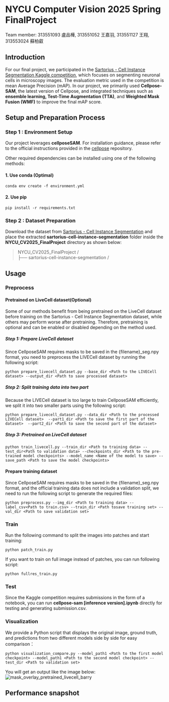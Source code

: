 # NYCU Computer Vision 2025 Spring FinalProject
Team member: 313551093 盧品樺, 313551052 王嘉羽, 313551127 王翔, 313553024 蘇柏叡

## Introduction

For our final project, we participated in the [Sartorius - Cell Instance Segmentation Kaggle competition](https://www.kaggle.com/competitions/sartorius-cell-instance-segmentation/overview), which focuses on segmenting neuronal cells in microscopy images. The evaluation metric used in the competition is mean Average Precision (mAP). In our project, we primarily used **Cellpose-SAM**, the latest version of Cellpose, and integrated techniques such as **ensemble learning, Test-Time Augmentation (TTA)**, and **Weighted Mask Fusion (WMF)** to improve the final mAP score.

## Setup and Preparation Process
### Step 1 : Environment Setup
Our project leverages **cellposeSAM**. 
For installation guidance, please refer to the official instructions provided in the [cellpose](https://github.com/MouseLand/cellpose) repository.

Other required dependencies can be installed using one of the following methods:
#### 1. Use conda (Optimal)
```
conda env create -f environment.yml 
```

#### 2. Use pip
```
pip install -r requirements.txt
```

### Step 2 : Dataset Preparation
Download the dataset from [Sartorius - Cell Instance Segmentation](https://www.kaggle.com/competitions/sartorius-cell-instance-segmentation/data) and 
place the extracted **sartorius-cell-instance-segmentation** folder inside the **NYCU_CV2025_FinalProject** directory as shown below:

> NYCU_CV2025_FinalProject / <br>
>├── sartorius-cell-instance-segmentation / <br>

## Usage
### Preprocess
#### Pretrained on LiveCell dataset(Optional)
Some of our methods benefit from being pretrained on the LiveCell dataset before training on the Sartorius - Cell Instance Segmentation dataset, while others may perform worse after pretraining.
Therefore, pretraining is optional and can be enabled or disabled depending on the method used.
##### Step 1: Prepare LiveCell dataset
Since CellposeSAM requires masks to be saved in the {filename}_seg.npy format, you need to preprocess the LIVECell dataset by running the following script:

```
python prepare_livecell_dataset.py --base_dir <Path to the LIVECell dataset> --output_dir <Path to save processed dataset>               
```

##### Step 2: Split training data into two part
Because the LIVECell dataset is too large to train CellposeSAM efficiently, we split it into two smaller parts using the following script:

```
python prepare_livecell_dataset.py --data_dir <Path to the processed LIVECell dataset>  --part1_dir <Path to save the first part of the dataset>  --part2_dir <Path to save the second part of the dataset>        
```

##### Step 3: Pretrained on LiveCell dataset

```
python train_livecell.py --train_dir <Path to training data> --test_dir<Path to validation data> --checkpoints_dir <Path to the pre-trained model checkpoints> --model_name <Name of the model to save> --save_path <Path to save the model checkpoints> 
```

#### Prepare training dataset
Since CellposeSAM requires masks to be saved in the {filename}_seg.npy format,
and the official training data does not include a validation split,
we need to run the following script to generate the required files:

```
python preprocess.py --img_dir <Path to training data> --label_csv<Path to train.csv> --train_dir <Path tosave training set> --val_dir <Path to save validation set>
```

### Train

Run the following command to split the images into patches and start training:

```
python patch_train.py
```

If you want to train on full image instead of patches, you can run following script:

```
python fullres_train.py
```

### Test
Since the Kaggle competition requires submissions in the form of a notebook,
you can run **cellpose-sam [inference version].ipynb** directly for testing and generating submission.csv.

### Visualization
We provide a Python script that displays the original image, ground truth, and predictions from two different models side by side for easy comparison：

```
python visualization_compare.py --model_path1 <Path to the first model checkpoint> --model_path1 <Path to the second model checkpoint> --test_dir <Path to validation set> 
```

You will get an output like the image below:
![mask_overlay_pretrained_livecell_barry](https://github.com/user-attachments/assets/8b126c64-1fe0-404f-b396-936b9842bfd0)


## Performance snapshot
